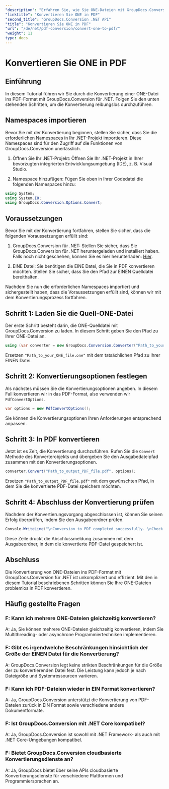 ```yaml
---
"description": "Erfahren Sie, wie Sie ONE-Dateien mit GroupDocs.Conversion für .NET mühelos ins PDF-Format konvertieren. Folgen Sie unserer Schritt-für-Schritt-Anleitung."
"linktitle": "Konvertieren Sie ONE in PDF"
"second_title": "GroupDocs.Conversion .NET API"
"title": "Konvertieren Sie ONE in PDF"
"url": "/de/net/pdf-conversion/convert-one-to-pdf/"
"weight": 11
type: docs
---
```

# Konvertieren Sie ONE in PDF

## Einführung

In diesem Tutorial führen wir Sie durch die Konvertierung einer ONE-Datei ins PDF-Format mit GroupDocs.Conversion für .NET. Folgen Sie den unten stehenden Schritten, um die Konvertierung reibungslos durchzuführen.

## Namespaces importieren

Bevor Sie mit der Konvertierung beginnen, stellen Sie sicher, dass Sie die erforderlichen Namespaces in Ihr .NET-Projekt importieren. Diese Namespaces sind für den Zugriff auf die Funktionen von GroupDocs.Conversion unerlässlich.

1. Öffnen Sie Ihr .NET-Projekt: Öffnen Sie Ihr .NET-Projekt in Ihrer bevorzugten integrierten Entwicklungsumgebung (IDE), z. B. Visual Studio.

2. Namespace hinzufügen: Fügen Sie oben in Ihrer Codedatei die folgenden Namespaces hinzu:

```csharp
using System;
using System.IO;
using GroupDocs.Conversion.Options.Convert;
```

## Voraussetzungen

Bevor Sie mit der Konvertierung fortfahren, stellen Sie sicher, dass die folgenden Voraussetzungen erfüllt sind:

1. GroupDocs.Conversion für .NET: Stellen Sie sicher, dass Sie GroupDocs.Conversion für .NET heruntergeladen und installiert haben. Falls noch nicht geschehen, können Sie es hier herunterladen: [Hier](https://releases.groupdocs.com/conversion/net/).

2. EINE Datei: Sie benötigen die EINE Datei, die Sie in PDF konvertieren möchten. Stellen Sie sicher, dass Sie den Pfad zur EINEN Quelldatei bereithalten.

Nachdem Sie nun die erforderlichen Namespaces importiert und sichergestellt haben, dass die Voraussetzungen erfüllt sind, können wir mit dem Konvertierungsprozess fortfahren.

## Schritt 1: Laden Sie die Quell-ONE-Datei

Der erste Schritt besteht darin, die ONE-Quelldatei mit GroupDocs.Conversion zu laden. In diesem Schritt geben Sie den Pfad zu Ihrer ONE-Datei an.

```csharp
using (var converter = new GroupDocs.Conversion.Converter("Path_to_your_ONE_file.one"))
```

Ersetzen `"Path_to_your_ONE_file.one"` mit dem tatsächlichen Pfad zu Ihrer EINEN Datei.

## Schritt 2: Konvertierungsoptionen festlegen

Als nächstes müssen Sie die Konvertierungsoptionen angeben. In diesem Fall konvertieren wir in das PDF-Format, also verwenden wir `PdfConvertOptions`.

```csharp
var options = new PdfConvertOptions();
```

Sie können die Konvertierungsoptionen Ihren Anforderungen entsprechend anpassen.

## Schritt 3: In PDF konvertieren

Jetzt ist es Zeit, die Konvertierung durchzuführen. Rufen Sie die `Convert` Methode des Konverterobjekts und übergeben Sie den Ausgabedateipfad zusammen mit den Konvertierungsoptionen.

```csharp
converter.Convert("Path_to_output_PDF_file.pdf", options);
```

Ersetzen `"Path_to_output_PDF_file.pdf"` mit dem gewünschten Pfad, in dem Sie die konvertierte PDF-Datei speichern möchten.

## Schritt 4: Abschluss der Konvertierung prüfen

Nachdem der Konvertierungsvorgang abgeschlossen ist, können Sie seinen Erfolg überprüfen, indem Sie den Ausgabeordner prüfen.

```csharp
Console.WriteLine("\nConversion to PDF completed successfully. \nCheck output in {0}", outputFolder);
```

Diese Zeile druckt die Abschlussmeldung zusammen mit dem Ausgabeordner, in dem die konvertierte PDF-Datei gespeichert ist.

## Abschluss

Die Konvertierung von ONE-Dateien ins PDF-Format mit GroupDocs.Conversion für .NET ist unkompliziert und effizient. Mit den in diesem Tutorial beschriebenen Schritten können Sie Ihre ONE-Dateien problemlos in PDF konvertieren.

## Häufig gestellte Fragen

### F: Kann ich mehrere ONE-Dateien gleichzeitig konvertieren?

A: Ja, Sie können mehrere ONE-Dateien gleichzeitig konvertieren, indem Sie Multithreading- oder asynchrone Programmiertechniken implementieren.

### F: Gibt es irgendwelche Beschränkungen hinsichtlich der Größe der EINEN Datei für die Konvertierung?

A: GroupDocs.Conversion legt keine strikten Beschränkungen für die Größe der zu konvertierenden Datei fest. Die Leistung kann jedoch je nach Dateigröße und Systemressourcen variieren.

### F: Kann ich PDF-Dateien wieder in EIN Format konvertieren?

A: Ja, GroupDocs.Conversion unterstützt die Konvertierung von PDF-Dateien zurück in EIN Format sowie verschiedene andere Dokumentformate.

### F: Ist GroupDocs.Conversion mit .NET Core kompatibel?

A: Ja, GroupDocs.Conversion ist sowohl mit .NET Framework- als auch mit .NET Core-Umgebungen kompatibel.

### F: Bietet GroupDocs.Conversion cloudbasierte Konvertierungsdienste an?

A: Ja, GroupDocs bietet über seine APIs cloudbasierte Konvertierungsdienste für verschiedene Plattformen und Programmiersprachen an.